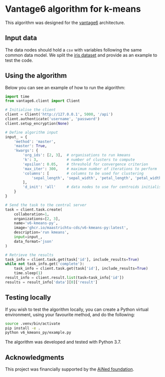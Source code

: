 # Vantage6 algorithm for k-means

This algorithm was designed for the [vantage6](https://vantage6.ai/) 
architecture. 

## Input data

The data nodes should hold a `csv` with variables following the same common 
data model. We split the [iris dataset](https://archive.ics.uci.edu/dataset/53/iris)
and provide as an example to test the code.

## Using the algorithm

Below you can see an example of how to run the algorithm:

``` python
import time
from vantage6.client import Client

# Initialise the client
client = Client('http://127.0.0.1', 5000, '/api')
client.authenticate('username', 'password')
client.setup_encryption(None)

# Define algorithm input
input_ = {
    'method': 'master',
    'master': True,
    'kwargs': {
        'org_ids': [2, 3],  # organisations to run kmeans
        'k': 3,             # number of clusters to compute
        'epsilon': 0.05,    # threshold for convergence criterion
        'max_iter': 300,    # maximum number of iterations to perform
        'columns': [        # columns to be used for clustering
            'sepal_length', 'sepal_width', 'petal_length', 'petal_width'
        ],
        'd_init': 'all'     # data nodes to use for centroids initialisation
    }
}

# Send the task to the central server
task = client.task.create(
    collaboration=1,
    organizations=[2, 3],
    name='v6-kmeans-py',
    image='ghcr.io/maastrichtu-cds/v6-kmeans-py:latest',
    description='run kmeans',
    input=input_,
    data_format='json'
)

# Retrieve the results
task_info = client.task.get(task['id'], include_results=True)
while not task_info.get('complete'):
    task_info = client.task.get(task['id'], include_results=True)
    time.sleep(1)
result_info = client.result.list(task=task_info['id'])
results = result_info['data'][0]['result']
```

## Testing locally

If you wish to test the algorithm locally, you can create a Python virtual 
environment, using your favourite method, and do the following:

``` bash
source .venv/bin/activate
pip install -e .
python v6_kmeans_py/example.py
```

The algorithm was developed and tested with Python 3.7.

## Acknowledgments

This project was financially supported by the
[AiNed foundation](https://ained.nl/over-ained/).
